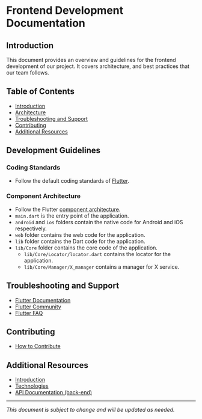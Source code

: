 # Frontend Development Documentation

## Introduction

This document provides an overview and guidelines for the frontend development of our project. It covers architecture, and best practices that our team follows.

## Table of Contents

- [Introduction](#introduction)
- [Architecture](#architecture)
- [Troubleshooting and Support](#troubleshooting-and-support)
- [Contributing](#contributing)
- [Additional Resources](#additional-resources)

## Development Guidelines

### Coding Standards

- Follow the default coding standards of [Flutter](https://flutter.dev/docs/development/tools/formatting).

### Component Architecture

- Follow the Flutter [component architecture](https://flutter.dev/docs/development/ui/widgets-intro).
- `main.dart` is the entry point of the application.
- `android` and `ios` folders contain the native code for Android and iOS respectively.
- `web` folder contains the web code for the application.
- `lib` folder contains the Dart code for the application.
- `lib/Core` folder contains the core code of the application.
    - `lib/Core/Locator/locator.dart` contains the locator for the application.
    - `lib/Core/Manager/X_manager` contains a manager for X service.

## Troubleshooting and Support

- [Flutter Documentation](https://flutter.dev/docs)
- [Flutter Community](https://flutter.dev/community)
- [Flutter FAQ](https://flutter.dev/docs/resources/faq)

## Contributing

- [How to Contribute](Introduction.md#Pull-Request-Process)

## Additional Resources

- [Introduction](../Introduction.md)
- [Technologies](../Technologies.md)
- [API Documentation (back-end)](./Back-end.md)

---

*This document is subject to change and will be updated as needed.*
